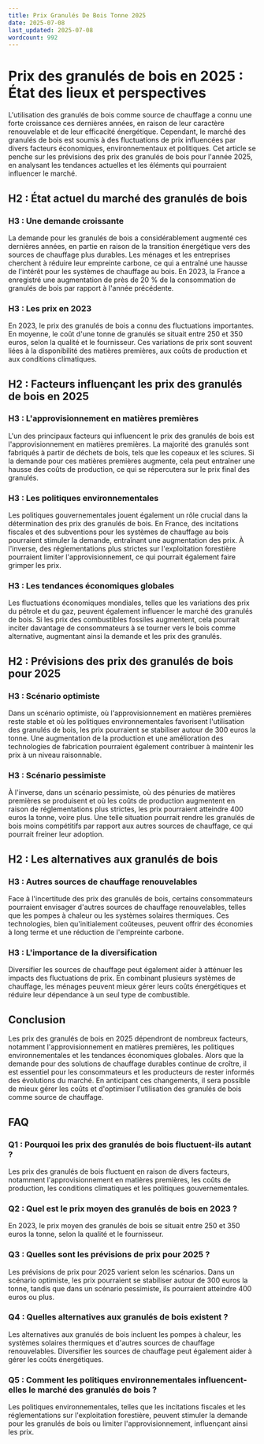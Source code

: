 ```yaml
---
title: Prix Granulés De Bois Tonne 2025
date: 2025-07-08
last_updated: 2025-07-08
wordcount: 992
---
```


# Prix des granulés de bois en 2025 : État des lieux et perspectives

L'utilisation des granulés de bois comme source de chauffage a connu une forte croissance ces dernières années, en raison de leur caractère renouvelable et de leur efficacité énergétique. Cependant, le marché des granulés de bois est soumis à des fluctuations de prix influencées par divers facteurs économiques, environnementaux et politiques. Cet article se penche sur les prévisions des prix des granulés de bois pour l'année 2025, en analysant les tendances actuelles et les éléments qui pourraient influencer le marché.

## H2 : État actuel du marché des granulés de bois

### H3 : Une demande croissante

La demande pour les granulés de bois a considérablement augmenté ces dernières années, en partie en raison de la transition énergétique vers des sources de chauffage plus durables. Les ménages et les entreprises cherchent à réduire leur empreinte carbone, ce qui a entraîné une hausse de l'intérêt pour les systèmes de chauffage au bois. En 2023, la France a enregistré une augmentation de près de 20 % de la consommation de granulés de bois par rapport à l'année précédente.

### H3 : Les prix en 2023

En 2023, le prix des granulés de bois a connu des fluctuations importantes. En moyenne, le coût d'une tonne de granulés se situait entre 250 et 350 euros, selon la qualité et le fournisseur. Ces variations de prix sont souvent liées à la disponibilité des matières premières, aux coûts de production et aux conditions climatiques.

## H2 : Facteurs influençant les prix des granulés de bois en 2025

### H3 : L'approvisionnement en matières premières

L'un des principaux facteurs qui influencent le prix des granulés de bois est l'approvisionnement en matières premières. La majorité des granulés sont fabriqués à partir de déchets de bois, tels que les copeaux et les sciures. Si la demande pour ces matières premières augmente, cela peut entraîner une hausse des coûts de production, ce qui se répercutera sur le prix final des granulés.

### H3 : Les politiques environnementales

Les politiques gouvernementales jouent également un rôle crucial dans la détermination des prix des granulés de bois. En France, des incitations fiscales et des subventions pour les systèmes de chauffage au bois pourraient stimuler la demande, entraînant une augmentation des prix. À l'inverse, des réglementations plus strictes sur l'exploitation forestière pourraient limiter l'approvisionnement, ce qui pourrait également faire grimper les prix.

### H3 : Les tendances économiques globales

Les fluctuations économiques mondiales, telles que les variations des prix du pétrole et du gaz, peuvent également influencer le marché des granulés de bois. Si les prix des combustibles fossiles augmentent, cela pourrait inciter davantage de consommateurs à se tourner vers le bois comme alternative, augmentant ainsi la demande et les prix des granulés.

## H2 : Prévisions des prix des granulés de bois pour 2025

### H3 : Scénario optimiste

Dans un scénario optimiste, où l'approvisionnement en matières premières reste stable et où les politiques environnementales favorisent l'utilisation des granulés de bois, les prix pourraient se stabiliser autour de 300 euros la tonne. Une augmentation de la production et une amélioration des technologies de fabrication pourraient également contribuer à maintenir les prix à un niveau raisonnable.

### H3 : Scénario pessimiste

À l'inverse, dans un scénario pessimiste, où des pénuries de matières premières se produisent et où les coûts de production augmentent en raison de réglementations plus strictes, les prix pourraient atteindre 400 euros la tonne, voire plus. Une telle situation pourrait rendre les granulés de bois moins compétitifs par rapport aux autres sources de chauffage, ce qui pourrait freiner leur adoption.

## H2 : Les alternatives aux granulés de bois

### H3 : Autres sources de chauffage renouvelables

Face à l'incertitude des prix des granulés de bois, certains consommateurs pourraient envisager d'autres sources de chauffage renouvelables, telles que les pompes à chaleur ou les systèmes solaires thermiques. Ces technologies, bien qu'initialement coûteuses, peuvent offrir des économies à long terme et une réduction de l'empreinte carbone.

### H3 : L'importance de la diversification

Diversifier les sources de chauffage peut également aider à atténuer les impacts des fluctuations de prix. En combinant plusieurs systèmes de chauffage, les ménages peuvent mieux gérer leurs coûts énergétiques et réduire leur dépendance à un seul type de combustible.

## Conclusion

Les prix des granulés de bois en 2025 dépendront de nombreux facteurs, notamment l'approvisionnement en matières premières, les politiques environnementales et les tendances économiques globales. Alors que la demande pour des solutions de chauffage durables continue de croître, il est essentiel pour les consommateurs et les producteurs de rester informés des évolutions du marché. En anticipant ces changements, il sera possible de mieux gérer les coûts et d'optimiser l'utilisation des granulés de bois comme source de chauffage.

## FAQ

### Q1 : Pourquoi les prix des granulés de bois fluctuent-ils autant ?

Les prix des granulés de bois fluctuent en raison de divers facteurs, notamment l'approvisionnement en matières premières, les coûts de production, les conditions climatiques et les politiques gouvernementales.

### Q2 : Quel est le prix moyen des granulés de bois en 2023 ?

En 2023, le prix moyen des granulés de bois se situait entre 250 et 350 euros la tonne, selon la qualité et le fournisseur.

### Q3 : Quelles sont les prévisions de prix pour 2025 ?

Les prévisions de prix pour 2025 varient selon les scénarios. Dans un scénario optimiste, les prix pourraient se stabiliser autour de 300 euros la tonne, tandis que dans un scénario pessimiste, ils pourraient atteindre 400 euros ou plus.

### Q4 : Quelles alternatives aux granulés de bois existent ?

Les alternatives aux granulés de bois incluent les pompes à chaleur, les systèmes solaires thermiques et d'autres sources de chauffage renouvelables. Diversifier les sources de chauffage peut également aider à gérer les coûts énergétiques.

### Q5 : Comment les politiques environnementales influencent-elles le marché des granulés de bois ?

Les politiques environnementales, telles que les incitations fiscales et les réglementations sur l'exploitation forestière, peuvent stimuler la demande pour les granulés de bois ou limiter l'approvisionnement, influençant ainsi les prix.